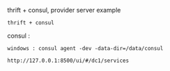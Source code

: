 thrift + consul, provider server example
```
thrift + consul
```
consul : 
```
windows : consul agent -dev -data-dir=/data/consul
    
http://127.0.0.1:8500/ui/#/dc1/services
```